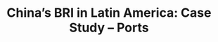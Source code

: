 ---
#Title of Linked Article
title: "China’s BRI in Latin America: Case Study – Ports"

#A very (very!) short excerpt of your article.  No more than one sentence, optimally less than 10 words.
excerpt: "Across seven BRI port projects in Central America and the Caribbean, we find evidence that the project partnerships between China and recipient countries vary significantly regarding construction processes and end results."

#URL of the article you're linking to:
link: https://www.tearline.mil/public_page/china-bri-in-latin-america-caribbean-ports/

#Summary image - shows up on searches
header:
  teaser: /assets/images/newsImages/bri_ports_tearline.jpg

#Should be one or more of Vibrancy, Sustainability, and Security.
categories: Security

#Tags.  Spaces delimit new tags. To see all current tags, type "/tags/" on the live website URL.
tags: geopolitics geo-int satellite-imagery policy-report

#Type of Article (news, journal, or report)
artType: report

#Don't edit:
entryType: news
---